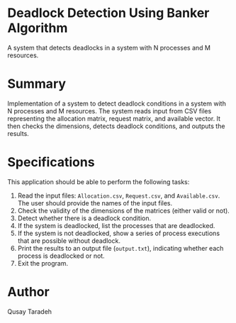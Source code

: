 # Deadlock Detection Using Banker Algorithm
 
A system that detects deadlocks in a system with N processes and M resources.

# Summary
Implementation of a system to detect deadlock conditions in a system with N processes and M resources. The system reads input from CSV files representing the allocation matrix, request matrix, and available vector. It then checks the dimensions, detects deadlock conditions, and outputs the results.

# Specifications
This application should be able to perform the following tasks:
1. Read the input files: `Allocation.csv`, `Request.csv`, and `Available.csv`. The user should provide the names of the input files.
2. Check the validity of the dimensions of the matrices (either valid or not).
3. Detect whether there is a deadlock condition.
4. If the system is deadlocked, list the processes that are deadlocked.
5. If the system is not deadlocked, show a series of process executions that are possible without deadlock.
6. Print the results to an output file (`output.txt`), indicating whether each process is deadlocked or not.
7. Exit the program.

# Author
Qusay Taradeh
